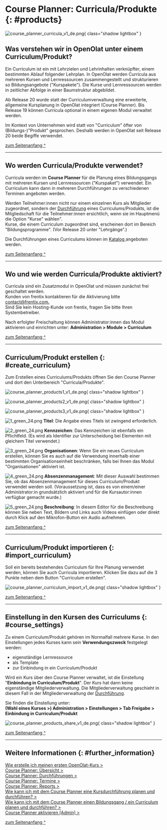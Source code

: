 # Course Planner: Curricula/Produkte {: #products}

![course_planner_curricula_v1_de.png](assets/course_planner_curricula_v1_de.png){ class="shadow lightbox" }  

## Was verstehen wir in OpenOlat unter einem Curriculum/Produkt?

Ein Curriculum ist ein mit Lehrzielen und Lehrinhalten verknüpfter, einem bestimmten Ablauf folgender Lehrplan. In OpenOlat werden Curricula aus mehreren Kursen und Lernressourcen zusammengestellt und strukturieren so Bildungsangebote ("Kurspakete"). Die Kurse und Lernressourcen werden in zeitlicher Abfolge in einer Baumstruktur abgebildet.

Ab  Release 20 wurde statt der Curriculumverwaltung eine erweiterte, allgemeine Kursplanung in OpenOlat integriert (Course Planner). Bis Release 19 können Curricula optional in einem eigenen Modul verwaltet werden.

Im Kontext von Unternehmen wird statt von "Curriculum" öfter von (Bildungs-)"Produkt" gesprochen. Deshalb werden in OpenOlat seit Release 20 beide Begiffe verwendet.

[zum Seitenanfang ^](#products)

---

## Wo werden Curricula/Produkte verwendet?

Curricula werden im **Course Planner** für die Planung eines Bildungsgangs mit mehreren Kursen und Lernressourcen ("Kurspaket") verwendet. Ein Curriculum kann dann in mehreren Durchführungen zu verschiedenen Terminen angeboten werden.    

Werden Teilnehmer:innen nicht nur einem einzelnen Kurs als Mitglieder zugeordnet, sondern der [Durchführung](../../manual_user/area_modules/Course_Planner_Implementations.de.md) eines Curriculums/Produkts, ist die Mitgliedschaft für die Teilnehmer:innen ersichtlich, wenn sie im Hauptmenü die Option "Kurse" wählen".<br>
Kurse, die einem Curriculum zugeordnet sind, erscheinen dort im Bereich "Bildungsprogramme". (Vor Release 20 unter "Lehrgänge".)

Die Durchführungen eines Curriculums können im [Katalog ](../../manual_user/area_modules/catalog2.0_angebote.de.md) angeboten werden.


[zum Seitenanfang ^](#products)

---


## Wo und wie werden Curricula/Produkte aktiviert?

Curricula sind ein Zusatzmodul in OpenOlat und müssen zunächst frei geschaltet werden.<br>
Kunden von frentix kontaktieren für die Aktivierung bitte [contact@frentix.com.](mailto:contact@frentix.com.)<br>
Sind Sie kein Hosting-Kunde von frentix, fragen Sie bitte Ihren Systembetreiber. 

Nach erfolgter Freischaltung können Administrator:innen das Modul aktivieren und einrichten unter: 
**Administration > Module > Curriculum**


[zum Seitenanfang ^](#products)

---


## Curriculum/Produkt erstellen {: #create_curriculum}

Zum Erstellen eines Curriculums/Produkts öffnen Sie den Course Planner und dort den Unterbereich "Curricula/Produkte".

![course_planner_products1_v1_de.png](assets/course_planner_products1_v1_de.png){ class="shadow lightbox" }  

![course_planner_products2_v1_de.png](assets/course_planner_products2_v1_de.png){ class="shadow lightbox" }  

![course_planner_products3_v1_de.png](assets/course_planner_products3_v1_de.png){ class="shadow lightbox" }

![1_green_24.png](assets/1_green_24.png) **Titel**: 
Die Angabe eines Titels ist zwingend erforderlich. 

![2_green_24.png](assets/2_green_24.png) **Kennzeichen**: 
Das Kennzeichen ist ebenfalls ein Pflichtfeld. (Es wird als Identifier zur Unterscheidung bei Elementen mit gleichem Titel verwendet.)

![3_green_24.png](assets/3_green_24.png) **Organisationen**: 
Wenn Sie ein neues Curriculum erstellen, können Sie es auch auf die Verwendung innerhalb einer bestimmten Organisationseinheit beschränken, falls bei Ihnen das Modul "Organisationen" aktiviert ist.  

![4_green_24.png](assets/4_green_24.png) **Absenzenmanagement**: 
Mit dieser Auswahl bestimmen Sie, ob das Absenzenmanagement für dieses Curriculum/Produkt verwendet werden soll. (Voraussetzung ist, dass es von einem/einer Administrator:in grundsätzlich aktiviert und für die Kursautor:innen verfügbar gemacht wurde.) 

![5_green_24.png](assets/5_green_24.png) **Beschreibung**: 
In diesem Editor für die Beschreibung können Sie neben Text, Bildern und Links auch Videos einfügen oder direkt durch Klick auf den Mikrofon-Button ein Audio aufnehmen.


[zum Seitenanfang ^](#products)

---


## Curriculum/Produkt importieren {: #import_curriculum}

Soll ein bereits bestehendes Curriculum für Ihre Planung verwendet werden, können Sie auch Curricula importieren. Klicken Sie dazu auf die 3 Punkte neben dem Button "Curriculum erstellen".

![course_planner_curriculum_import_v1_de.png](assets/course_planner_curriculum_import_v1_de.png){ class="shadow lightbox" }  

[zum Seitenanfang ^](#products)

---


## Einstellung in den Kursen des Curriculums {: #course_settings}

Zu einem Curriculum/Produkt gehören im Normalfall mehrere Kurse.
In den Einstellungen jedes Kurses kann sein **Verwendungszweck** festgelegt werden:

* eigenständige Lernressource 
* als Template 
* zur Einbindung in ein Curriculum/Produkt

Wird ein Kurs über den Course Planner verwaltet, ist die Einstellung "**Einbindung in Curriculum/Produkt**". Der Kurs hat dann keine eigenständige Mitgliederverwaltung. Die Mitgliederverwaltung geschieht in diesem Fall in der Mitgliederverwaltung der [Durchführung](../../manual_how-to/course_planner_courses/course_planner_courses.de.md#add_members).

Sie finden die Einstellung unter:<br>
**(Wahl eines Kurses >) Administration > Einstellungen > Tab Freigabe > Einbindung in Curriculum/Produkt**

![course_planner_products_share_v1_de.png](assets/course_planner_products_share_v1_de.png){ class="shadow lightbox" }  



[zum Seitenanfang ^](#products)

---


## Weitere Informationen {: #further_information}

[Wie erstelle ich meinen ersten OpenOlat-Kurs >](../../manual_how-to/my_first_course/my_first_course.de.md)<br>
[Course Planner: Übersicht >](../../manual_user/area_modules/Course_Planner.de.md)<br>
[Course Planner: Durchführungen >](../../manual_user/area_modules/Course_Planner_Implementations.de.md)<br>
[Course Planner: Termine >](../../manual_user/area_modules/Course_Planner_Events.de.md)<br>
[Course Planner: Reports >](../../manual_user/area_modules/Course_Planner_Reports.de.md)<br>
[Wie kann ich mit dem Course Planner eine Kursdurchführung planen und durchführen? >](../../manual_how-to/course_planner_courses/course_planner_courses.de.md)<br>
[Wie kann ich mit dem Course Planner einen Bildungsgang / ein Curriculum planen und durchführen? >](../../manual_how-to/course_planner_curriculum/course_planner_curriculum.de.md)<br>
[Course Planner aktivieren (Admin) >](../../manual_admin/administration/Modules_Course_Planner.de.md)<br>

[zum Seitenanfang ^](#products)
